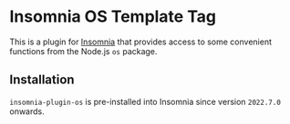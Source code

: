 # Insomnia OS Template Tag

This is a plugin for [Insomnia](https://insomnia.rest) that provides access to some convenient functions from the Node.js `os` package.

## Installation

`insomnia-plugin-os` is pre-installed into Insomnia since version `2022.7.0` onwards.
